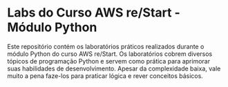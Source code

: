 # Labs do Curso AWS re/Start - Módulo Python

Este repositório contém os laboratórios práticos realizados durante o módulo Python do curso AWS re/Start. Os laboratórios cobrem diversos tópicos de programação Python e servem como prática para aprimorar suas habilidades de desenvolvimento.
Apesar da complexidade baixa, vale muito a pena faze-los para praticar lógica e rever conceitos básicos.
